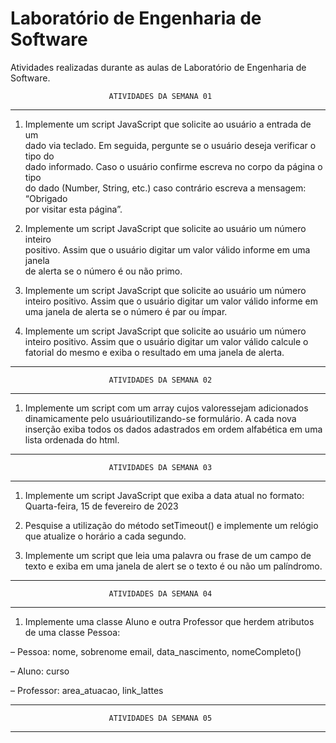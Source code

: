 # Laboratório de Engenharia de Software
Atividades realizadas durante as aulas de Laboratório de Engenharia de Software.

                          ATIVIDADES DA SEMANA 01
-------------------------------------------------------------------------------
1. Implemente um script JavaScript que solicite ao usuário a entrada de um      
dado via teclado. Em seguida, pergunte se o usuário deseja verificar o tipo do  
dado informado. Caso o usuário confirme escreva no corpo da página o tipo       
do dado (Number, String, etc.) caso contrário escreva a mensagem: “Obrigado     
por visitar esta página”.                                                       
                                                                                
2. Implemente um script JavaScript que solicite ao usuário um número inteiro    
positivo. Assim que o usuário digitar um valor válido informe em uma janela     
de alerta se o número é ou não primo.                                           

3. Implemente um script JavaScript que solicite ao usuário um número inteiro
positivo. Assim que o usuário digitar um valor válido informe em uma janela
de alerta se o número é par ou ímpar.

4. Implemente um script JavaScript que solicite ao usuário um número inteiro
positivo. Assim que o usuário digitar um valor válido calcule o fatorial do
mesmo e exiba o resultado em uma janela de alerta.
-------------------------------------------------------------------------------
                          ATIVIDADES DA SEMANA 02
-------------------------------------------------------------------------------
1. Implemente um script com um array cujos valoressejam adicionados dinamicamente
pelo usuárioutilizando-se formulário. A cada nova inserção exiba todos os dados
adastrados em ordem alfabética em uma lista ordenada do html.
-------------------------------------------------------------------------------
                          ATIVIDADES DA SEMANA 03
-------------------------------------------------------------------------------
1. Implemente um script JavaScript que exiba a data atual no
formato:
Quarta-feira, 15 de fevereiro de 2023

2. Pesquise a utilização do método setTimeout() e implemente
um relógio que atualize o horário a cada segundo.

3. Implemente um script que leia uma palavra ou frase de um
campo de texto e exiba em uma janela de alert se o texto é ou
não um palíndromo.
-------------------------------------------------------------------------------
                          ATIVIDADES DA SEMANA 04
-------------------------------------------------------------------------------
1. Implemente uma classe Aluno e outra Professor que herdem
atributos de uma classe Pessoa:

– Pessoa: nome, sobrenome
 email, data_nascimento, nomeCompleto()

– Aluno: curso

– Professor: area_atuacao, link_lattes
 
-------------------------------------------------------------------------------
                          ATIVIDADES DA SEMANA 05
-------------------------------------------------------------------------------
